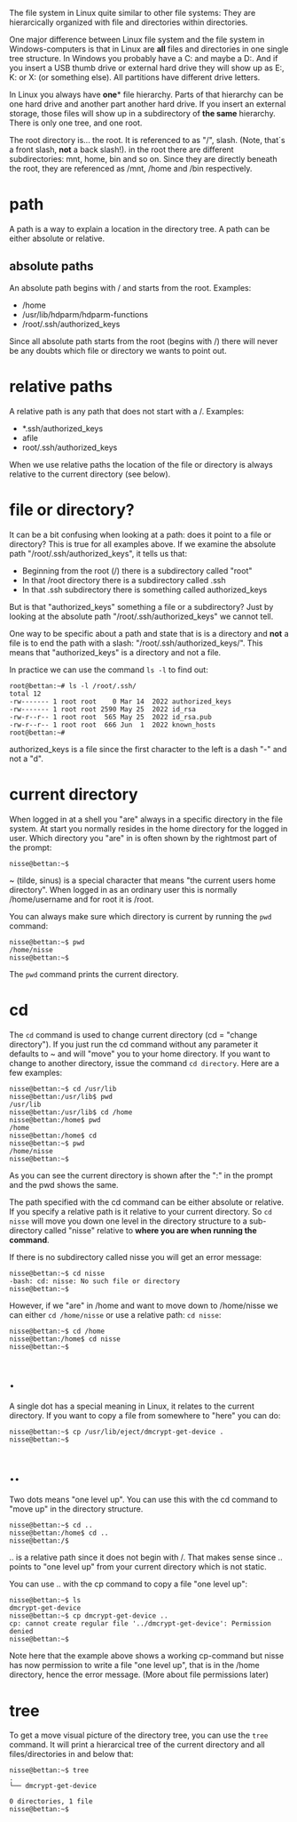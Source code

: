The file system in Linux quite similar to other file systems: They are hierarcically organized with file and directories within directories. 

One major difference between Linux file system and the file system in Windows-computers is that in Linux are **all** files and directories in one single tree structure. In Windows you probably have a C: and maybe a D:. And if you insert a USB thumb drive or external hard drive they will show up as E:, K: or X: (or something else). All partitions have different drive letters.

In Linux you always have **one*** file hierarchy. Parts of that hierarchy can be one hard drive and another part another hard drive. If you insert an external storage, those files will show up in a subdirectory of **the same** hierarchy. There is only one tree, and one root.

The root directory is... the root. It is referenced to as "/", slash. (Note, that´s a front slash, **not** a back slash!). in the root there are different subdirectories: mnt, home, bin and so on. Since they are directly beneath the root, they are referenced as /mnt, /home and /bin respectively.

# path

A path is a way to explain a location in the directory tree. A path can be either absolute or relative.

## absolute paths

An absolute path begins with / and starts from the root. Examples:

* /home
* /usr/lib/hdparm/hdparm-functions
* /root/.ssh/authorized_keys

Since all absolute path starts from the root (begins with /) there will never be any doubts which file or directory we wants to point out.

# relative paths

A relative path is any path that does not start with a /. Examples:

* *.ssh/authorized_keys
* afile
* root/.ssh/authorized_keys

When we use relative paths the location of the file or directory is always relative to the current directory (see below).

# file or directory?

It can be a bit confusing when looking at a path: does it point to a file or directory? This is true for all examples above. If we examine the absolute path "/root/.ssh/authorized_keys", it tells us that:

* Beginning from the root (/) there is a subdirectory called "root"
* In that /root directory there is a subdirectory called .ssh
* In that .ssh subdirectory there is something called authorized_keys

But is that "authorized_keys" something a file or a subdirectory? Just by looking at the absolute path "/root/.ssh/authorized_keys" we cannot tell. 

One way to be specific about a path and state that is is a directory and **not** a file is to end the path with a slash:  "/root/.ssh/authorized_keys/". This means that "authorized_keys" is a directory and not a file.

In practice we can use the command `ls -l` to find out:

```shell
root@bettan:~# ls -l /root/.ssh/
total 12
-rw------- 1 root root    0 Mar 14  2022 authorized_keys
-rw------- 1 root root 2590 May 25  2022 id_rsa
-rw-r--r-- 1 root root  565 May 25  2022 id_rsa.pub
-rw-r--r-- 1 root root  666 Jun  1  2022 known_hosts
root@bettan:~#
```

authorized_keys is a file since the first character to the left is a dash "-" and not a "d". 


# current directory

When logged in at a shell you "are" always in a specific directory in the file system. At start you normally resides in the home directory for the logged in user. Which directory you "are" in is often shown by the rightmost part of the prompt:

```shell
nisse@bettan:~$
```

~ (tilde, sinus) is a special character that means "the current users home directory". When logged in as an ordinary user this is normally /home/username and for root it is /root.

You can always make sure which directory is current by running the `pwd` command:

```shell
nisse@bettan:~$ pwd
/home/nisse
nisse@bettan:~$
```

The `pwd` command prints the current directory.

# cd

The `cd` command is used to change current directory (cd = "change directory"). If you just run the cd command without any parameter it defaults to ~ and will "move" you to your home directory. If you want to change to another directory, issue the command `cd directory`. Here are a few examples:

```shell
nisse@bettan:~$ cd /usr/lib
nisse@bettan:/usr/lib$ pwd
/usr/lib
nisse@bettan:/usr/lib$ cd /home
nisse@bettan:/home$ pwd
/home
nisse@bettan:/home$ cd
nisse@bettan:~$ pwd
/home/nisse
nisse@bettan:~$
```

As you can see the current directory is shown after the ":" in the prompt and the pwd shows the same.

The path specified with the cd command can be either absolute or relative. If you specify a relative path is it relative to your current directory. So `cd nisse` will move you down one level in the directory structure to a sub-directory called "nisse" relative to **where you are when running the command**.

If there is no subdirectory called nisse you will get an error message:

```shell
nisse@bettan:~$ cd nisse
-bash: cd: nisse: No such file or directory
nisse@bettan:~$
```

However, if we "are" in /home and want to move down to /home/nisse we can either `cd /home/nisse` or use a relative path: `cd nisse`:

```shell
nisse@bettan:~$ cd /home
nisse@bettan:/home$ cd nisse
nisse@bettan:~$
```

# .

A single dot has a special meaning in Linux, it relates to the current directory. If you want to copy a file from somewhere to "here" you can do:

```shell
nisse@bettan:~$ cp /usr/lib/eject/dmcrypt-get-device .
nisse@bettan:~$
```

# ..

Two dots means "one level up". You can use this with the cd command to "move up" in the directory structure. 
```shell
nisse@bettan:~$ cd ..
nisse@bettan:/home$ cd ..
nisse@bettan:/$
```

.. is a relative path since it does not begin with /. That makes sense since .. points to "one level up" from your current directory which is not static.

You can use .. with the cp command to copy a file "one level up":

```shell
nisse@bettan:~$ ls
dmcrypt-get-device
nisse@bettan:~$ cp dmcrypt-get-device ..
cp: cannot create regular file '../dmcrypt-get-device': Permission denied
nisse@bettan:~$
```

Note here that the example above shows a working cp-command but nisse has now permission to write a file "one level up", that is in the /home directory, hence the error message. (More about file permissions later)

# tree

To get a move visual picture of the directory tree, you can use the `tree` command. It will print a hierarcical tree of the current directory and all files/directories in and below that:

```shell
nisse@bettan:~$ tree
.
└── dmcrypt-get-device

0 directories, 1 file
nisse@bettan:~$
```




